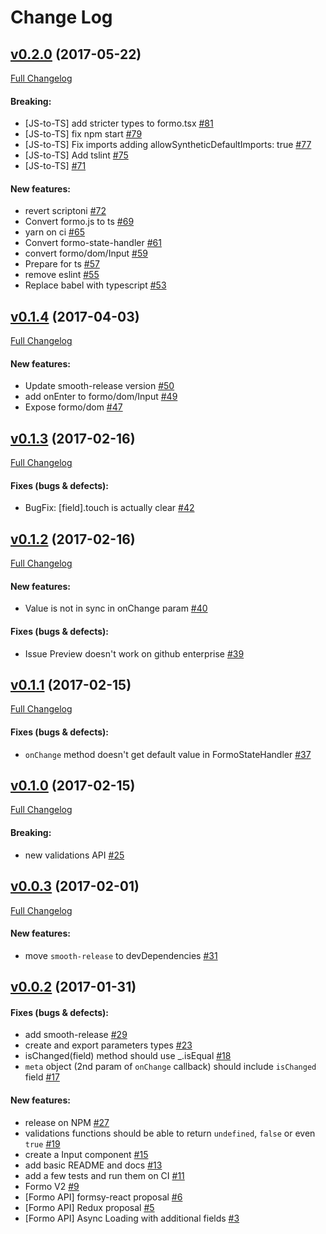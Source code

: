 #  Change Log



## [v0.2.0](https://github.com/buildo/formo/tree/v0.2.0) (2017-05-22)
[Full Changelog](https://github.com/buildo/formo/compare/v0.1.4...v0.2.0)

#### Breaking:

- [JS-to-TS] add stricter types to formo.tsx [#81](https://github.com/buildo/formo/issues/81)
- [JS-to-TS] fix npm start [#79](https://github.com/buildo/formo/issues/79)
- [JS-to-TS] Fix imports adding allowSyntheticDefaultImports: true [#77](https://github.com/buildo/formo/issues/77)
- [JS-to-TS] Add tslint [#75](https://github.com/buildo/formo/issues/75)
- [JS-to-TS] [#71](https://github.com/buildo/formo/issues/71)

#### New features:

- revert scriptoni [#72](https://github.com/buildo/formo/issues/72)
- Convert formo.js to ts [#69](https://github.com/buildo/formo/issues/69)
- yarn on ci [#65](https://github.com/buildo/formo/issues/65)
- Convert formo-state-handler [#61](https://github.com/buildo/formo/issues/61)
- convert formo/dom/Input [#59](https://github.com/buildo/formo/issues/59)
- Prepare for ts [#57](https://github.com/buildo/formo/issues/57)
- remove eslint [#55](https://github.com/buildo/formo/issues/55)
- Replace babel with typescript [#53](https://github.com/buildo/formo/issues/53)

## [v0.1.4](https://github.com/buildo/formo/tree/v0.1.4) (2017-04-03)
[Full Changelog](https://github.com/buildo/formo/compare/v0.1.3...v0.1.4)

#### New features:

- Update smooth-release version [#50](https://github.com/buildo/formo/issues/50)
- add onEnter to formo/dom/Input [#49](https://github.com/buildo/formo/issues/49)
- Expose formo/dom [#47](https://github.com/buildo/formo/issues/47)

## [v0.1.3](https://github.com/buildo/formo/tree/v0.1.3) (2017-02-16)
[Full Changelog](https://github.com/buildo/formo/compare/v0.1.2...v0.1.3)

#### Fixes (bugs & defects):

- BugFix: [field].touch is actually clear [#42](https://github.com/buildo/formo/issues/42)

## [v0.1.2](https://github.com/buildo/formo/tree/v0.1.2) (2017-02-16)
[Full Changelog](https://github.com/buildo/formo/compare/v0.1.1...v0.1.2)

#### New features:

- Value is not in sync in onChange param [#40](https://github.com/buildo/formo/issues/40)

#### Fixes (bugs & defects):

- Issue Preview doesn't work on github enterprise [#39](https://github.com/buildo/formo/issues/39)

## [v0.1.1](https://github.com/buildo/formo/tree/v0.1.1) (2017-02-15)
[Full Changelog](https://github.com/buildo/formo/compare/v0.1.0...v0.1.1)

#### Fixes (bugs & defects):

- `onChange` method doesn't get default value in FormoStateHandler [#37](https://github.com/buildo/formo/issues/37)

## [v0.1.0](https://github.com/buildo/formo/tree/v0.1.0) (2017-02-15)
[Full Changelog](https://github.com/buildo/formo/compare/v0.0.3...v0.1.0)

#### Breaking:

- new validations API [#25](https://github.com/buildo/formo/issues/25)

## [v0.0.3](https://github.com/buildo/formo/tree/v0.0.3) (2017-02-01)
[Full Changelog](https://github.com/buildo/formo/compare/v0.0.2...v0.0.3)

#### New features:

- move `smooth-release` to devDependencies [#31](https://github.com/buildo/formo/issues/31)

## [v0.0.2](https://github.com/buildo/formo/tree/v0.0.2) (2017-01-31)


#### Fixes (bugs & defects):

- add smooth-release [#29](https://github.com/buildo/formo/issues/29)
- create and export parameters types [#23](https://github.com/buildo/formo/issues/23)
- isChanged(field) method should use _.isEqual [#18](https://github.com/buildo/formo/issues/18)
- `meta` object (2nd param of `onChange` callback) should include `isChanged` field [#17](https://github.com/buildo/formo/issues/17)

#### New features:

- release on NPM [#27](https://github.com/buildo/formo/issues/27)
- validations functions should be able to return `undefined`, `false` or even `true` [#19](https://github.com/buildo/formo/issues/19)
- create a Input component [#15](https://github.com/buildo/formo/issues/15)
- add basic README and docs [#13](https://github.com/buildo/formo/issues/13)
- add a few tests and run them on CI [#11](https://github.com/buildo/formo/issues/11)
- Formo V2 [#9](https://github.com/buildo/formo/issues/9)
- [Formo API] formsy-react proposal [#6](https://github.com/buildo/formo/issues/6)
- [Formo API] Redux proposal [#5](https://github.com/buildo/formo/issues/5)
- [Formo API] Async Loading with additional fields [#3](https://github.com/buildo/formo/issues/3)